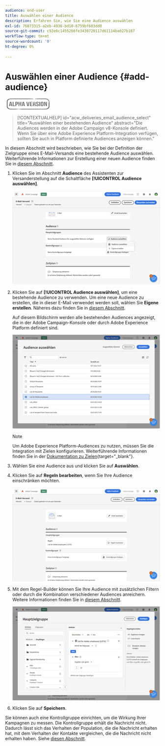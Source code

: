 ```yaml
---
audience: end-user
title: Auswählen einer Audience
description: Erfahren Sie, wie Sie eine Audience auswählen
exl-id: 76873315-a2eb-4936-bd10-6759bf603dd0
source-git-commit: c92e6c1455266fe3430720117d61114ba027b187
workflow-type: tm+mt
source-wordcount: '0'
ht-degree: 0%

---
```


# Auswählen einer Audience {#add-audience}

![](../assets/do-not-localize/badge.png)

>[!CONTEXTUALHELP]
>id="acw_deliveries_email_audience_select"
>title="Auswählen einer bestehenden Audience"
>abstract="Die Audiences werden in der Adobe Campaign v8-Konsole definiert. Wenn Sie über eine Adobe Experience Platform-Integration verfügen, sollten Sie auch in Platform definierte Audiences anzeigen können."

In diesem Abschnitt wird beschrieben, wie Sie bei der Definition der Zielgruppe eines E-Mail-Versands eine bestehende Audience auswählen. Weiterführende Informationen zur Erstellung einer neuen Audience finden Sie in [diesem Abschnitt](segment-builder.md).

1. Klicken Sie im Abschnitt **Audience** des Assistenten zur Versanderstellung auf die Schaltfläche **[!UICONTROL Audience auswählen]**.

   ![](assets/create-audience.png)

1. Klicken Sie auf **[!UICONTROL Audience auswählen]**, um eine bestehende Audience zu verwenden. Um eine neue Audience zu erstellen, die in dieser E-Mail verwendet werden soll, wählen Sie **Eigene erstellen**. Näheres dazu finden Sie in [diesem Abschnitt](segment-builder.md).

   Auf diesem Bildschirm werden alle bestehenden Audiences angezeigt, die in der Adobe Campaign-Konsole oder durch Adobe Experience Platform definiert sind.

   ![](assets/create-audience2.png)

   >[!NOTE]
   >
   >Um Adobe Experience Platform-Audiences zu nutzen, müssen Sie die Integration mit Zielen konfigurieren. Weiterführende Informationen finden Sie in der [Dokumentation zu Zielen](https://experienceleague.adobe.com/docs/experience-platform/destinations/home.html?lang=de){target="_blank"}.

1. Wählen Sie eine Audience aus und klicken Sie auf **Auswählen**.

1. Klicken Sie auf **Regeln bearbeiten**, wenn Sie Ihre Audience einschränken möchten.

   ![](assets/create-audience3.png)

1. Mit dem Regel-Builder können Sie Ihre Audience mit zusätzlichen Filtern oder durch die Kombination verschiedener Audiences anreichern. Weitere Informationen finden Sie in [diesem Abschnitt](segment-builder.md).

   ![](assets/create-audience4.png)

1. Klicken Sie auf **Speichern**.

Sie können auch eine Kontrollgruppe einrichten, um die Wirkung Ihrer Kampagnen zu messen. Die Kontrollgruppe erhält die Nachricht nicht. Dadurch lässt sich das Verhalten der Population, die die Nachricht erhalten hat, mit dem Verhalten der Kontakte vergleichen, die die Nachricht nicht erhalten haben. Siehe [diesen Abschnitt](control-group.md).